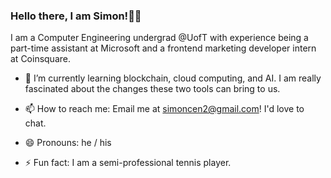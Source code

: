 ### Hello there, I am Simon!👋🏼

I am a Computer Engineering undergrad @UofT with experience being a part-time assistant at Microsoft and a frontend marketing developer intern at Coinsquare.

- 🌱 I’m currently learning blockchain, cloud computing, and AI. I am really fascinated about the changes these two tools can bring to us. 

- 📫 How to reach me: Email me at simoncen2@gmail.com! I'd love to chat.

- 😄 Pronouns: he / his

- ⚡ Fun fact: I am a semi-professional tennis player.
<!--
Here are some ideas to get you started:

- 🔭 I’m currently working on ...
- 🌱 I’m currently learning ...
- 👯 I’m looking to collaborate on ...
- 🤔 I’m looking for help with ...
- 💬 Ask me about ...
- 📫 How to reach me: ...
- 😄 Pronouns: ...
- ⚡ Fun fact: ...
-->
